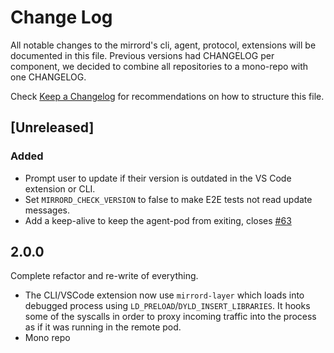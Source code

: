 # Change Log

All notable changes to the mirrord's cli, agent, protocol, extensions will be documented in this file.
Previous versions had CHANGELOG per component, we decided to combine all repositories to a mono-repo with one CHANGELOG.

Check [Keep a Changelog](http://keepachangelog.com/) for recommendations on how to structure this file.

## [Unreleased]
### Added
- Prompt user to update if their version is outdated in the VS Code extension or CLI.
- Set `MIRRORD_CHECK_VERSION` to false to make E2E tests not read update messages. 
- Add a keep-alive to keep the agent-pod from exiting, closes [#63](https://github.com/metalbear-co/mirrord/issues/63)

## 2.0.0

Complete refactor and re-write of everything.
- The CLI/VSCode extension now use `mirrord-layer` which loads into debugged process using `LD_PRELOAD`/`DYLD_INSERT_LIBRARIES`.
  It hooks some of the syscalls in order to proxy incoming traffic into the process as if it was running in the remote pod.
- Mono repo

